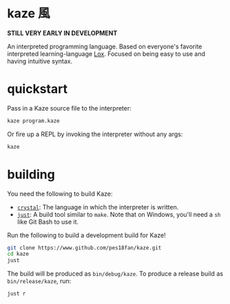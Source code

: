 # kaze 風

**STILL VERY EARLY IN DEVELOPMENT**

An interpreted programming language. Based on everyone's favorite interpreted learning-language [Lox](https://www.craftinginterpreters.com). Focused on being easy to use and having intuitive syntax.

# quickstart

Pass in a Kaze source file to the interpreter:

```bash
kaze program.kaze
```

Or fire up a REPL by invoking the interpreter without any args:

```bash
kaze
```

# building

You need the following to build Kaze:

- [`crystal`](https://crystal-lang.org/install): The language in which the interpreter is written.
- [`just`](https://www.github.com/casey/just): A build tool similar to `make`. Note that on Windows, you'll need a `sh` like Git Bash to use it.

Run the following to build a development build for Kaze!

```bash
git clone https://www.github.com/pes18fan/kaze.git
cd kaze
just
```

The build will be produced as `bin/debug/kaze`. To produce a release build as `bin/release/kaze`, run:

```bash
just r
```